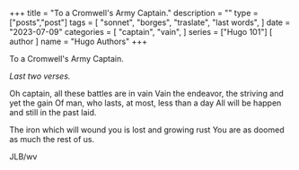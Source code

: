+++
title = "To a Cromwell's Army Captain."
description = ""
type = ["posts","post"]
tags = [
    "sonnet",
    "borges",
    "traslate",
    "last words",
       ]
date = "2023-07-09"
categories = [
    "captain",
    "vain",
]
series = ["Hugo 101"]
[ author ]
  name = "Hugo Authors"
+++

To a Cromwell's Army Captain.

_Last two verses._


Oh captain, all these battles are in vain
Vain the endeavor, the striving and yet the gain
Of man, who lasts, at most, less than a day
All will be happen and still in the past laid.

The iron which will wound you is lost and growing rust
You are as doomed as much the rest of us.


JLB/wv